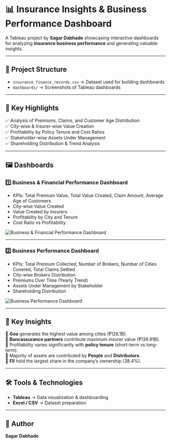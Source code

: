 # 📊 Insurance Insights & Business Performance Dashboard  

A Tableau project by **Sagar Dabhade** showcasing interactive dashboards for analyzing **insurance business performance** and generating valuable insights.  

---

## 📂 Project Structure  
- `insurance_finance_records.csv` → Dataset used for building dashboards  
- `dashboards/` → Screenshots of Tableau dashboards  

---

## 🚀 Key Highlights  
✅ Analysis of Premiums, Claims, and Customer Age Distribution  
✅ City-wise & Insurer-wise Value Creation  
✅ Profitability by Policy Tenure and Cost Ratios  
✅ Stakeholder-wise Assets Under Management  
✅ Shareholding Distribution & Trend Analysis  

---

## 🖼️ Dashboards  

### 1️⃣ Business & Financial Performance Dashboard  
- KPIs: Total Premium Value, Total Value Created, Claim Amount, Average Age of Customers  
- City-wise Value Created  
- Value Created by Insurers  
- Profitability by City and Tenure  
- Cost Ratio vs Profitability  

![Business & Financial Performance Dashboard](dashboards/dashboard1.png)  

---

### 2️⃣ Business Performance Dashboard  
- KPIs: Total Premium Collected, Number of Brokers, Number of Cities Covered, Total Claims Settled  
- City-wise Brokers Distribution  
- Premiums Over Time (Yearly Trend)  
- Assets Under Management by Stakeholder  
- Shareholding Distribution  

![Business Performance Dashboard](dashboards/dashboard2.png)  

---

## 📌 Key Insights  
🔹 **Goa** generates the highest value among cities (₹128.1B).  
🔹 **Bancassurance partners** contribute maximum insurer value (₹139.91B).  
🔹 Profitability varies significantly with **policy tenure** (short-term vs long-term).  
🔹 Majority of assets are contributed by **People** and **Distributors**.  
🔹 **FII** hold the largest share in the company’s ownership (38.4%).  

---

## 🛠️ Tools & Technologies  
- **Tableau** → Data visualization & dashboarding  
- **Excel / CSV** → Dataset preparation  

---

## 👤 Author  
**Sagar Dabhade**  

